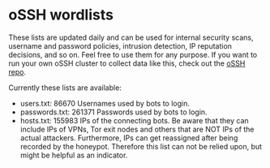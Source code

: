 # oSSH wordlists
These lists are updated daily and can be used for internal security scans, username and password policies, intrusion detection, IP reputation decisions, and so on. Feel free to use them for any purpose. If you want to run your own oSSH cluster to collect data like this, check out the [oSSH repo](https://github.com/toxyl/ossh).  

Currently these lists are available:  
- users.txt: 86670                                                                                                                                                                                                                                                                                                                                                                                                                                                                                    Usernames used by bots to login. 
- passwords.txt: 261371                                                                                                                                                                                                                                                                                                                                                                                                                                                                                    Passwords used by bots to login. 
- hosts.txt: 155983                                                                                                                                                                                                                                                                                                                                                                                                                                                                                    IPs of the connecting bots. Be aware that they can include IPs of VPNs, Tor exit nodes and others that are NOT IPs of the actual attackers. Furthermore, IPs can get reassigned after being recorded by the honeypot. Therefore this list can not be relied upon, but might be helpful as an indicator.
